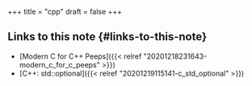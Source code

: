 +++
title = "cpp"
draft = false
+++

## Links to this note {#links-to-this-note}

-   [Modern C for C++ Peeps]({{< relref "20201218231643-modern_c_for_c_peeps" >}})
-   [C++: std::optional]({{< relref "20201219115141-c_std_optional" >}})